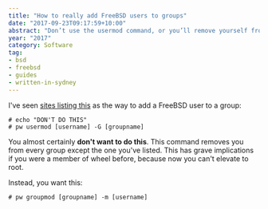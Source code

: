 ```yaml
---
title: "How to really add FreeBSD users to groups"
date: "2017-09-23T09:17:59+10:00"
abstract: "Don’t use the usermod command, or you’ll remove yourself from every other group!"
year: "2017"
category: Software
tag:
- bsd
- freebsd
- guides
- written-in-sydney
---
```

I've seen [sites listing this] as the way to add a FreeBSD user to a group:

    # echo "DON'T DO THIS"
    # pw usermod [username] -G [groupname]

You almost certainly **don't want to do this**. This command removes you from every group except the one you've listed. This has grave implications if you were a member of wheel before, because now you can't elevate to root.

Instead, you want this:

    # pw groupmod [groupname] -m [username]

[sites listing this]: https://www.cyberciti.biz/faq/freebsd-add-a-user-to-group/

